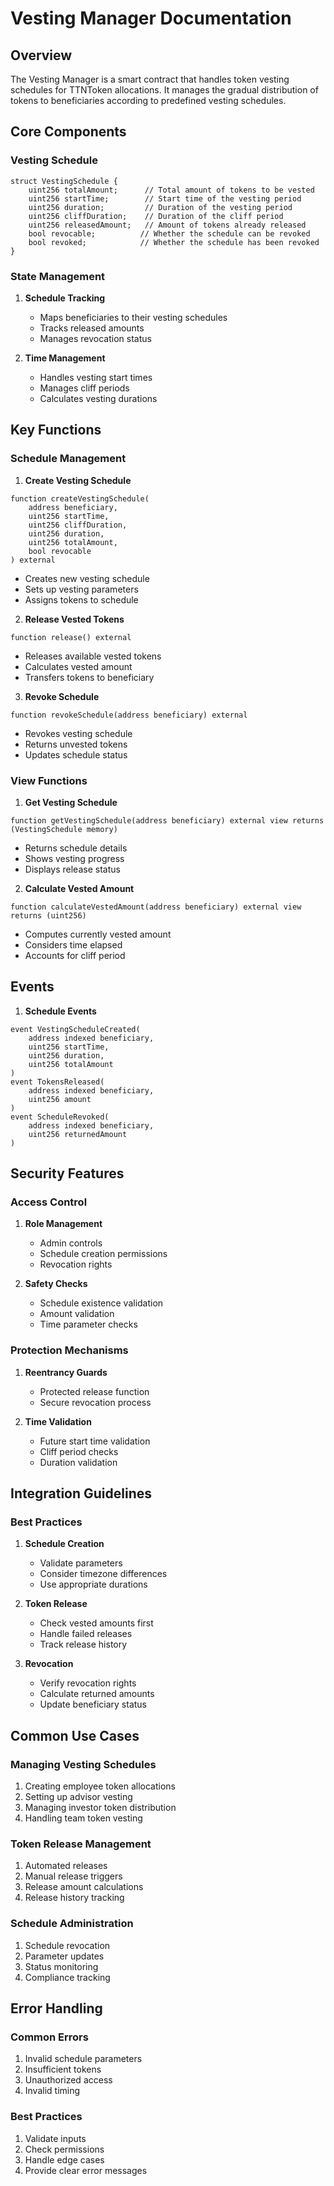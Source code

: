# Vesting Manager Documentation

## Overview
The Vesting Manager is a smart contract that handles token vesting schedules for TTNToken allocations. It manages the gradual distribution of tokens to beneficiaries according to predefined vesting schedules.

## Core Components

### Vesting Schedule
```solidity
struct VestingSchedule {
    uint256 totalAmount;      // Total amount of tokens to be vested
    uint256 startTime;        // Start time of the vesting period
    uint256 duration;         // Duration of the vesting period
    uint256 cliffDuration;    // Duration of the cliff period
    uint256 releasedAmount;   // Amount of tokens already released
    bool revocable;          // Whether the schedule can be revoked
    bool revoked;            // Whether the schedule has been revoked
}
```

### State Management
1. **Schedule Tracking**
   - Maps beneficiaries to their vesting schedules
   - Tracks released amounts
   - Manages revocation status

2. **Time Management**
   - Handles vesting start times
   - Manages cliff periods
   - Calculates vesting durations

## Key Functions

### Schedule Management

1. **Create Vesting Schedule**
```solidity
function createVestingSchedule(
    address beneficiary,
    uint256 startTime,
    uint256 cliffDuration,
    uint256 duration,
    uint256 totalAmount,
    bool revocable
) external
```
- Creates new vesting schedule
- Sets up vesting parameters
- Assigns tokens to schedule

2. **Release Vested Tokens**
```solidity
function release() external
```
- Releases available vested tokens
- Calculates vested amount
- Transfers tokens to beneficiary

3. **Revoke Schedule**
```solidity
function revokeSchedule(address beneficiary) external
```
- Revokes vesting schedule
- Returns unvested tokens
- Updates schedule status

### View Functions

1. **Get Vesting Schedule**
```solidity
function getVestingSchedule(address beneficiary) external view returns (VestingSchedule memory)
```
- Returns schedule details
- Shows vesting progress
- Displays release status

2. **Calculate Vested Amount**
```solidity
function calculateVestedAmount(address beneficiary) external view returns (uint256)
```
- Computes currently vested amount
- Considers time elapsed
- Accounts for cliff period

## Events

1. **Schedule Events**
```solidity
event VestingScheduleCreated(
    address indexed beneficiary,
    uint256 startTime,
    uint256 duration,
    uint256 totalAmount
)
event TokensReleased(
    address indexed beneficiary,
    uint256 amount
)
event ScheduleRevoked(
    address indexed beneficiary,
    uint256 returnedAmount
)
```

## Security Features

### Access Control
1. **Role Management**
   - Admin controls
   - Schedule creation permissions
   - Revocation rights

2. **Safety Checks**
   - Schedule existence validation
   - Amount validation
   - Time parameter checks

### Protection Mechanisms
1. **Reentrancy Guards**
   - Protected release function
   - Secure revocation process

2. **Time Validation**
   - Future start time validation
   - Cliff period checks
   - Duration validation

## Integration Guidelines


### Best Practices

1. **Schedule Creation**
   - Validate parameters
   - Consider timezone differences
   - Use appropriate durations

2. **Token Release**
   - Check vested amounts first
   - Handle failed releases
   - Track release history

3. **Revocation**
   - Verify revocation rights
   - Calculate returned amounts
   - Update beneficiary status


## Common Use Cases

### Managing Vesting Schedules
1. Creating employee token allocations
2. Setting up advisor vesting
3. Managing investor token distribution
4. Handling team token vesting

### Token Release Management
1. Automated releases
2. Manual release triggers
3. Release amount calculations
4. Release history tracking

### Schedule Administration
1. Schedule revocation
2. Parameter updates
3. Status monitoring
4. Compliance tracking

## Error Handling

### Common Errors
1. Invalid schedule parameters
2. Insufficient tokens
3. Unauthorized access
4. Invalid timing

### Best Practices
1. Validate inputs
2. Check permissions
3. Handle edge cases
4. Provide clear error messages 